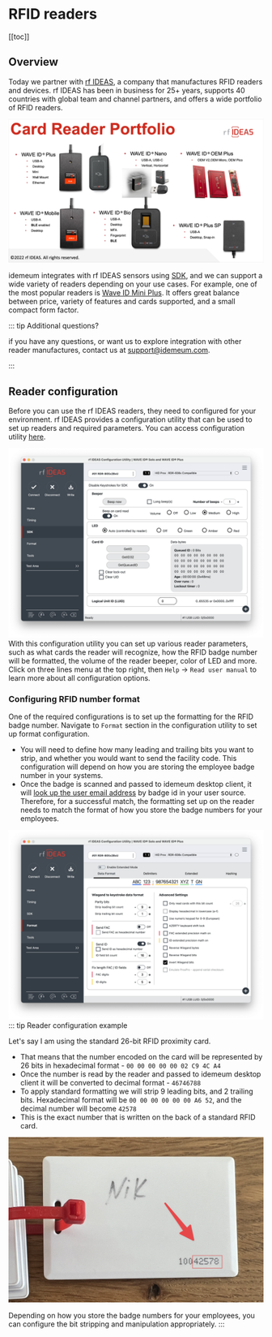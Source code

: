 # RFID readers

[[toc]]

## Overview

Today we partner with [rf IDEAS](https://www.rfideas.com/), a company that manufactures RFID readers and devices. rf IDEAS has been in business for 25+ years, supports 40 countries with global team and channel partners, and offers a wide portfolio of RFID readers. 

![RFID portfolio](./images/rfid-portfolio.png)

idemeum integrates with rf IDEAS sensors using [SDK](https://www.rfideas.com/products/tools-utilities/software-development-kits/universal-enroll-sdk), and we can support a wide variety of readers depending on your use cases. For example, one of the most popular readers is [Wave ID Mini Plus](https://www.rfideas.com/products/readers/dual-frequency/wave-id-plus-mini). It offers great balance between price, variety of features and cards supported, and a small compact form factor.

::: tip Additional questions?

if you have any questions, or want us to explore integration with other reader manufactures, contact us at [support@idemeum.com](mailto:support@idemeum.com).

:::

## Reader configuration

Before you can use the rf IDEAS readers, they need to configured for your environment. rf IDEAS provides a configuration utility that can be used to set up readers and required parameters. You can access configuration utility [here](https://www.rfideas.com/support/tools/downloads). 

![RFID configuration utility](./images/utility.png)
With this configuration utility you can set up various reader parameters, such as what cards the reader will recognize, how the RFID badge number will be formatted, the volume of the reader beeper, color of LED and more. Click on three lines menu at the top right, then `Help` -> `Read user manual` to learn more about all configuration options. 

### Configuring RFID number format

One of the required configurations is to set up the formatting for the RFID badge number. Navigate to `Format` section in the configuration utility to set up format configuration. 

- You will need to define how many leading and trailing bits you want to strip, and whether you would want to send the facility code. This configuration will depend on how you are storing the employee badge number in your systems. 
- Once the badge is scanned and passed to idemeum desktop client, it will [look up the user email address](/rfid/rfid-architecture.html) by badge id in your user source. Therefore, for a successful match, the formatting set up on the reader needs to match the format of how you store the badge numbers for your employees.

![RFID format configuration](./images/format.png)
::: tip Reader configuration example

Let's say I am using the standard 26-bit RFID proximity card.

- That means that the number encoded on the card will be represented by 26 bits in hexadecimal format - `00 00 00 00 00 02 C9 4C A4`
- Once the number is read by the reader and passed to idemeum desktop client it will be converted to decimal format -  `46746788`
- To apply standard formatting we will strip 9 leading bits, and 2 trailing bits. Hexadecimal format will be `00 00 00 00 00 00 A6 52`, and the decimal number will become `42578`
- This is the exact number that is written on the back of a standard RFID card.

![card number](./images/number.png)

Depending on how you store the badge numbers for your employees, you can configure the bit stripping and manipulation appropriately.
:::